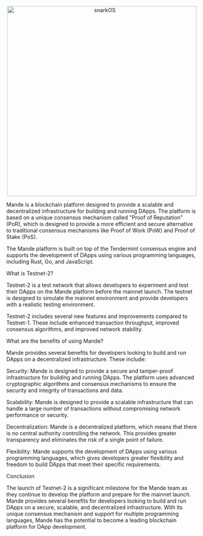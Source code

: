 <p align="center">
    <img alt="snarkOS" width="500" src="https://user-images.githubusercontent.com/126150587/221458765-3f95e07a-ec0e-45ff-971b-cfb914e778b3.jpg">
</p>





Mande is a blockchain platform designed to provide a scalable and decentralized infrastructure for building and running DApps. The platform is based on a unique consensus mechanism called "Proof of Reputation" (PoR), which is designed to provide a more efficient and secure alternative to traditional consensus mechanisms like Proof of Work (PoW) and Proof of Stake (PoS).

The Mande platform is built on top of the Tendermint consensus engine and supports the development of DApps using various programming languages, including Rust, Go, and JavaScript.

What is Testnet-2?

Testnet-2 is a test network that allows developers to experiment and test their DApps on the Mande platform before the mainnet launch. The testnet is designed to simulate the mainnet environment and provide developers with a realistic testing environment.

Testnet-2 includes several new features and improvements compared to Testnet-1. These include enhanced transaction throughput, improved consensus algorithms, and improved network stability.

What are the benefits of using Mande?

Mande provides several benefits for developers looking to build and run DApps on a decentralized infrastructure. These include:

Security: Mande is designed to provide a secure and tamper-proof infrastructure for building and running DApps. The platform uses advanced cryptographic algorithms and consensus mechanisms to ensure the security and integrity of transactions and data.

Scalability: Mande is designed to provide a scalable infrastructure that can handle a large number of transactions without compromising network performance or security.

Decentralization: Mande is a decentralized platform, which means that there is no central authority controlling the network. This provides greater transparency and eliminates the risk of a single point of failure.

Flexibility: Mande supports the development of DApps using various programming languages, which gives developers greater flexibility and freedom to build DApps that meet their specific requirements.

Conclusion

The launch of Testnet-2 is a significant milestone for the Mande team as they continue to develop the platform and prepare for the mainnet launch. Mande provides several benefits for developers looking to build and run DApps on a secure, scalable, and decentralized infrastructure. With its unique consensus mechanism and support for multiple programming languages, Mande has the potential to become a leading blockchain platform for DApp development.
